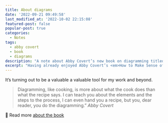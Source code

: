```yaml
---
title: About diagrams
date: '2022-09-21 09:49:58'
last_modified_at: '2022-10-02 22:15:08'
featured-post: false
popular-post: true
categories:
  - Notes
tags:
  - abby covert
  - book
  - diagrams
description: "A note about Abby Covert’s new book on diagramming titled Stuck? Diagrams can help."
excerpt: "Having already enjoyed Abby Covert’s <em>How to Make Sense of Any Mess</em>, I’m currently reading <em>Stuck? Diagrams Help</em>."
---
```

It’s turning out to be a valuable a valuable tool for my work and beyond.

> Diagramming, like cooking, is more about what the cook does than what the recipe says. I can teach you about the elements and the steps to the process, I can even hand you a recipe, but you, dear reader, you do the diagramming.”
<cite>Abby Covert</cite>

🔗 Read more [about the book](https://abbycovert.com/stuck/ "Go to Abby Covert's website")